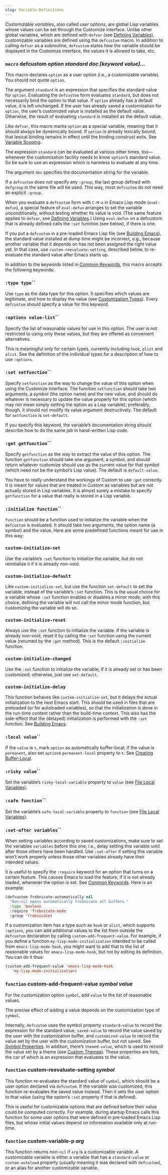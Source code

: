 ```yaml
---
slug: Variable-Definitions
---
```


*Customizable variables*, also called *user options*, are global Lisp variables whose values can be set through the Customize interface. Unlike other global variables, which are defined with `defvar` (see [Defining Variables](Defining-Variables)), customizable variables are defined using the `defcustom` macro. In addition to calling `defvar` as a subroutine, `defcustom` states how the variable should be displayed in the Customize interface, the values it is allowed to take, etc.

### <span className="tag macro">`macro`</span> **defcustom** *option standard doc \[keyword value]…*

This macro declares `option` as a user option (i.e., a customizable variable). You should not quote `option`.

The argument `standard` is an expression that specifies the standard value for `option`. Evaluating the `defcustom` form evaluates `standard`, but does not necessarily bind the option to that value. If `option` already has a default value, it is left unchanged. If the user has already saved a customization for `option`, the user’s customized value is installed as the default value. Otherwise, the result of evaluating `standard` is installed as the default value.

Like `defvar`, this macro marks `option` as a special variable, meaning that it should always be dynamically bound. If `option` is already lexically bound, that lexical binding remains in effect until the binding construct exits. See [Variable Scoping](Variable-Scoping).

The expression `standard` can be evaluated at various other times, too—whenever the customization facility needs to know `option`’s standard value. So be sure to use an expression which is harmless to evaluate at any time.

The argument `doc` specifies the documentation string for the variable.

If a `defcustom` does not specify any `:group`, the last group defined with `defgroup` in the same file will be used. This way, most `defcustom` do not need an explicit `:group`.

When you evaluate a `defcustom` form with `C-M-x` in Emacs Lisp mode (`eval-defun`), a special feature of `eval-defun` arranges to set the variable unconditionally, without testing whether its value is void. (The same feature applies to `defvar`, see [Defining Variables](Defining-Variables).) Using `eval-defun` on a defcustom that is already defined calls the `:set` function (see below), if there is one.

If you put a `defcustom` in a pre-loaded Emacs Lisp file (see [Building Emacs](Building-Emacs)), the standard value installed at dump time might be incorrect, e.g., because another variable that it depends on has not been assigned the right value yet. In that case, use `custom-reevaluate-setting`, described below, to re-evaluate the standard value after Emacs starts up.

In addition to the keywords listed in [Common Keywords](Common-Keywords), this macro accepts the following keywords:

### <span className="tag :typetype">`:type type`</span>``

Use `type` as the data type for this option. It specifies which values are legitimate, and how to display the value (see [Customization Types](Customization-Types)). Every `defcustom` should specify a value for this keyword.

### <span className="tag :optionsvalue-list">`:options value-list`</span>``

Specify the list of reasonable values for use in this option. The user is not restricted to using only these values, but they are offered as convenient alternatives.

This is meaningful only for certain types, currently including `hook`, `plist` and `alist`. See the definition of the individual types for a description of how to use `:options`.

### <span className="tag :setsetfunction">`:set setfunction`</span>``

Specify `setfunction` as the way to change the value of this option when using the Customize interface. The function `setfunction` should take two arguments, a symbol (the option name) and the new value, and should do whatever is necessary to update the value properly for this option (which may not mean simply setting the option as a Lisp variable); preferably, though, it should not modify its value argument destructively. The default for `setfunction` is `set-default`.

If you specify this keyword, the variable’s documentation string should describe how to do the same job in hand-written Lisp code.

### <span className="tag :getgetfunction">`:get getfunction`</span>``

Specify `getfunction` as the way to extract the value of this option. The function `getfunction` should take one argument, a symbol, and should return whatever customize should use as the current value for that symbol (which need not be the symbol’s Lisp value). The default is `default-value`.

You have to really understand the workings of Custom to use `:get` correctly. It is meant for values that are treated in Custom as variables but are not actually stored in Lisp variables. It is almost surely a mistake to specify `getfunction` for a value that really is stored in a Lisp variable.

### <span className="tag :initializefunction">`:initialize function`</span>``

`function` should be a function used to initialize the variable when the `defcustom` is evaluated. It should take two arguments, the option name (a symbol) and the value. Here are some predefined functions meant for use in this way:

### `custom-initialize-set`

Use the variable’s `:set` function to initialize the variable, but do not reinitialize it if it is already non-void.

### `custom-initialize-default`

Like `custom-initialize-set`, but use the function `set-default` to set the variable, instead of the variable’s `:set` function. This is the usual choice for a variable whose `:set` function enables or disables a minor mode; with this choice, defining the variable will not call the minor mode function, but customizing the variable will do so.

### `custom-initialize-reset`

Always use the `:set` function to initialize the variable. If the variable is already non-void, reset it by calling the `:set` function using the current value (returned by the `:get` method). This is the default `:initialize` function.

### `custom-initialize-changed`

Use the `:set` function to initialize the variable, if it is already set or has been customized; otherwise, just use `set-default`.

### `custom-initialize-delay`

This function behaves like `custom-initialize-set`, but it delays the actual initialization to the next Emacs start. This should be used in files that are preloaded (or for autoloaded variables), so that the initialization is done in the run-time context rather than the build-time context. This also has the side-effect that the (delayed) initialization is performed with the `:set` function. See [Building Emacs](Building-Emacs).

### <span className="tag :localvalue">`:local value`</span>``

If the `value` is `t`, mark `option` as automatically buffer-local; if the value is `permanent`, also set `option`s `permanent-local` property to `t`. See [Creating Buffer-Local](Creating-Buffer_002dLocal).

### <span className="tag :riskyvalue">`:risky value`</span>``

Set the variable’s `risky-local-variable` property to `value` (see [File Local Variables](File-Local-Variables)).

### <span className="tag :safefunction">`:safe function`</span>``

Set the variable’s `safe-local-variable` property to `function` (see [File Local Variables](File-Local-Variables)).

### <span className="tag :set-aftervariables">`:set-after variables`</span>``

When setting variables according to saved customizations, make sure to set the variables `variables` before this one; i.e., delay setting this variable until after those others have been handled. Use `:set-after` if setting this variable won’t work properly unless those other variables already have their intended values.

It is useful to specify the `:require` keyword for an option that turns on a certain feature. This causes Emacs to load the feature, if it is not already loaded, whenever the option is set. See [Common Keywords](Common-Keywords). Here is an example:

```lisp
(defcustom frobnicate-automatically nil
  "Non-nil means automatically frobnicate all buffers."
  :type 'boolean
  :require 'frobnicate-mode
  :group 'frobnicate)
```

If a customization item has a type such as `hook` or `alist`, which supports `:options`, you can add additional values to the list from outside the `defcustom` declaration by calling `custom-add-frequent-value`. For example, if you define a function `my-lisp-mode-initialization` intended to be called from `emacs-lisp-mode-hook`, you might want to add that to the list of reasonable values for `emacs-lisp-mode-hook`, but not by editing its definition. You can do it thus:

```lisp
(custom-add-frequent-value 'emacs-lisp-mode-hook
   'my-lisp-mode-initialization)
```

### <span className="tag function">`function`</span> **custom-add-frequent-value** *symbol value*

For the customization option `symbol`, add `value` to the list of reasonable values.

The precise effect of adding a value depends on the customization type of `symbol`.

Internally, `defcustom` uses the symbol property `standard-value` to record the expression for the standard value, `saved-value` to record the value saved by the user with the customization buffer, and `customized-value` to record the value set by the user with the customization buffer, but not saved. See [Symbol Properties](Symbol-Properties). In addition, there’s `themed-value`, which is used to record the value set by a theme (see [Custom Themes](Custom-Themes)). These properties are lists, the car of which is an expression that evaluates to the value.

### <span className="tag function">`function`</span> **custom-reevaluate-setting** *symbol*

This function re-evaluates the standard value of `symbol`, which should be a user option declared via `defcustom`. If the variable was customized, this function re-evaluates the saved value instead. Then it sets the user option to that value (using the option’s `:set` property if that is defined).

This is useful for customizable options that are defined before their value could be computed correctly. For example, during startup Emacs calls this function for some user options that were defined in pre-loaded Emacs Lisp files, but whose initial values depend on information available only at run-time.

### <span className="tag function">`function`</span> **custom-variable-p** *arg*

This function returns non-`nil` if `arg` is a customizable variable. A customizable variable is either a variable that has a `standard-value` or `custom-autoload` property (usually meaning it was declared with `defcustom`), or an alias for another customizable variable.
